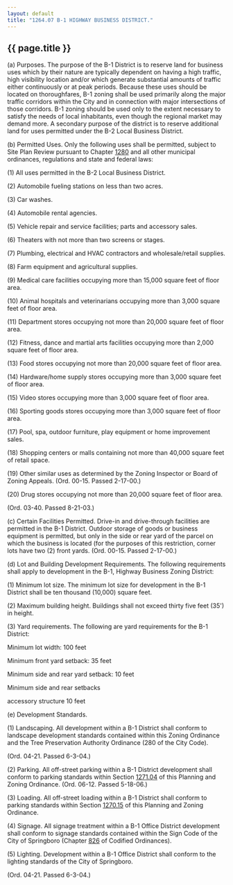 ```yaml
---
layout: default 
title: "1264.07 B-1 HIGHWAY BUSINESS DISTRICT."
---
```


{{ page.title }}
----------------

​(a) Purposes. The purpose of the B-1 District is to reserve land for
business uses which by their nature are typically dependent on having a
high traffic, high visibility location and/or which generate substantial
amounts of traffic either continuously or at peak periods. Because these
uses should be located on thoroughfares, B-1 zoning shall be used
primarily along the major traffic corridors within the City and in
connection with major intersections of those corridors. B-1 zoning
should be used only to the extent necessary to satisfy the needs of
local inhabitants, even though the regional market may demand more. A
secondary purpose of the district is to reserve additional land for uses
permitted under the B-2 Local Business District.

​(b) Permitted Uses. Only the following uses shall be permitted, subject
to Site Plan Review pursuant to Chapter [1280](54f1829c.html) and all
other municipal ordinances, regulations and state and federal laws:

​(1) All uses permitted in the B-2 Local Business District.

​(2) Automobile fueling stations on less than two acres.

​(3) Car washes.

​(4) Automobile rental agencies.

​(5) Vehicle repair and service facilities; parts and accessory sales.

​(6) Theaters with not more than two screens or stages.

​(7) Plumbing, electrical and HVAC contractors and wholesale/retail
supplies.

​(8) Farm equipment and agricultural supplies.

​(9) Medical care facilities occupying more than 15,000 square feet of
floor area.

​(10) Animal hospitals and veterinarians occupying more than 3,000
square feet of floor area.

​(11) Department stores occupying not more than 20,000 square feet of
floor area.

​(12) Fitness, dance and martial arts facilities occupying more than
2,000 square feet of floor area.

​(13) Food stores occupying not more than 20,000 square feet of floor
area.

​(14) Hardware/home supply stores occupying more than 3,000 square feet
of floor area.

​(15) Video stores occupying more than 3,000 square feet of floor area.

​(16) Sporting goods stores occupying more than 3,000 square feet of
floor area.

​(17) Pool, spa, outdoor furniture, play equipment or home improvement
sales.

​(18) Shopping centers or malls containing not more than 40,000 square
feet of retail space.

​(19) Other similar uses as determined by the Zoning Inspector or Board
of Zoning Appeals. (Ord. 00-15. Passed 2-17-00.)

​(20) Drug stores occupying not more than 20,000 square feet of floor
area.

(Ord. 03-40. Passed 8-21-03.)

​(c) Certain Facilities Permitted. Drive-in and drive-through facilities
are permitted in the B-1 District. Outdoor storage of goods or business
equipment is permitted, but only in the side or rear yard of the parcel
on which the business is located (for the purposes of this restriction,
corner lots have two (2) front yards. (Ord. 00-15. Passed 2-17-00.)

​(d) Lot and Building Development Requirements. The following
requirements shall apply to development in the B-1, Highway Business
Zoning District:

​(1) Minimum lot size. The minimum lot size for development in the B-1
District shall be ten thousand (10,000) square feet.

​(2) Maximum building height. Buildings shall not exceed thirty five
feet (35') in height.

​(3) Yard requirements. The following are yard requirements for the B-1
District:

Minimum lot width: 100 feet

Minimum front yard setback: 35 feet

Minimum side and rear yard setback: 10 feet

Minimum side and rear setbacks

accessory structure 10 feet

​(e) Development Standards.

​(1) Landscaping. All development within a B-1 District shall conform to
landscape development standards contained within this Zoning Ordinance
and the Tree Preservation Authority Ordinance (280 of the City Code).

(Ord. 04-21. Passed 6-3-04.)

​(2) Parking. All off-street parking within a B-1 District development
shall conform to parking standards within Section
[1271.04](52a9c549.html) of this Planning and Zoning Ordinance. (Ord.
06-12. Passed 5-18-06.)

​(3) Loading. All off-street loading within a B-1 District shall conform
to parking standards within Section [1270.15](5104e454.html) of this
Planning and Zoning Ordinance.

​(4) Signage. All signage treatment within a B-1 Office District
development shall conform to signage standards contained within the Sign
Code of the City of Springboro (Chapter [826](39f755a4.html) of Codified
Ordinances).

​(5) Lighting. Development within a B-1 Office District shall conform to
the lighting standards of the City of Springboro.

(Ord. 04-21. Passed 6-3-04.)
